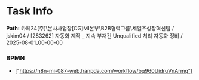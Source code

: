 # Task Info

**Path:** 카페24(주)\본사사업장\[CG]MI본부\B2B협력그룹\세일즈성장혁신팀 / jskim04 / [283262] 자동화 제작 _ 지속 부재건 Unqualified 처리 자동화 정비 / 2025-08-01_00-00-00

### BPMN
- ["https://n8n-mi-087-web.hanpda.com/workflow/bq960UidruVnArmq"]

